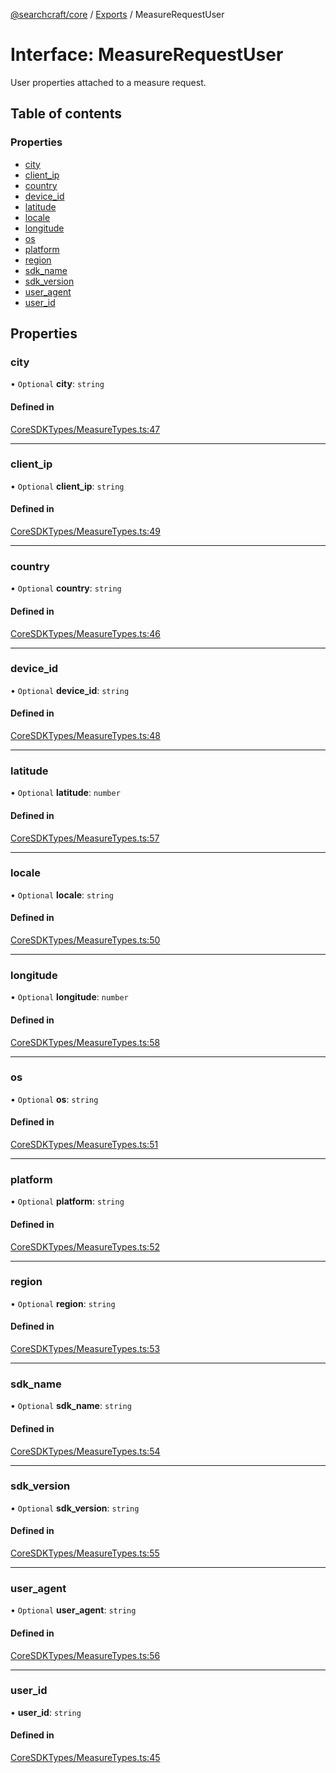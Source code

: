 [@searchcraft/core](../README.md) / [Exports](../modules.md) / MeasureRequestUser

# Interface: MeasureRequestUser

User properties attached to a measure request.

## Table of contents

### Properties

- [city](MeasureRequestUser.md#city)
- [client\_ip](MeasureRequestUser.md#client_ip)
- [country](MeasureRequestUser.md#country)
- [device\_id](MeasureRequestUser.md#device_id)
- [latitude](MeasureRequestUser.md#latitude)
- [locale](MeasureRequestUser.md#locale)
- [longitude](MeasureRequestUser.md#longitude)
- [os](MeasureRequestUser.md#os)
- [platform](MeasureRequestUser.md#platform)
- [region](MeasureRequestUser.md#region)
- [sdk\_name](MeasureRequestUser.md#sdk_name)
- [sdk\_version](MeasureRequestUser.md#sdk_version)
- [user\_agent](MeasureRequestUser.md#user_agent)
- [user\_id](MeasureRequestUser.md#user_id)

## Properties

### city

• `Optional` **city**: `string`

#### Defined in

[CoreSDKTypes/MeasureTypes.ts:47](https://bitbucket.org/madebychalk/searchcraft-javascript-sdks/src/9ae1822c027894501f0c9466b2735e3ddcdec128/packages/core-sdk/src/CoreSDKTypes/MeasureTypes.ts#lines-47)

___

### client\_ip

• `Optional` **client\_ip**: `string`

#### Defined in

[CoreSDKTypes/MeasureTypes.ts:49](https://bitbucket.org/madebychalk/searchcraft-javascript-sdks/src/9ae1822c027894501f0c9466b2735e3ddcdec128/packages/core-sdk/src/CoreSDKTypes/MeasureTypes.ts#lines-49)

___

### country

• `Optional` **country**: `string`

#### Defined in

[CoreSDKTypes/MeasureTypes.ts:46](https://bitbucket.org/madebychalk/searchcraft-javascript-sdks/src/9ae1822c027894501f0c9466b2735e3ddcdec128/packages/core-sdk/src/CoreSDKTypes/MeasureTypes.ts#lines-46)

___

### device\_id

• `Optional` **device\_id**: `string`

#### Defined in

[CoreSDKTypes/MeasureTypes.ts:48](https://bitbucket.org/madebychalk/searchcraft-javascript-sdks/src/9ae1822c027894501f0c9466b2735e3ddcdec128/packages/core-sdk/src/CoreSDKTypes/MeasureTypes.ts#lines-48)

___

### latitude

• `Optional` **latitude**: `number`

#### Defined in

[CoreSDKTypes/MeasureTypes.ts:57](https://bitbucket.org/madebychalk/searchcraft-javascript-sdks/src/9ae1822c027894501f0c9466b2735e3ddcdec128/packages/core-sdk/src/CoreSDKTypes/MeasureTypes.ts#lines-57)

___

### locale

• `Optional` **locale**: `string`

#### Defined in

[CoreSDKTypes/MeasureTypes.ts:50](https://bitbucket.org/madebychalk/searchcraft-javascript-sdks/src/9ae1822c027894501f0c9466b2735e3ddcdec128/packages/core-sdk/src/CoreSDKTypes/MeasureTypes.ts#lines-50)

___

### longitude

• `Optional` **longitude**: `number`

#### Defined in

[CoreSDKTypes/MeasureTypes.ts:58](https://bitbucket.org/madebychalk/searchcraft-javascript-sdks/src/9ae1822c027894501f0c9466b2735e3ddcdec128/packages/core-sdk/src/CoreSDKTypes/MeasureTypes.ts#lines-58)

___

### os

• `Optional` **os**: `string`

#### Defined in

[CoreSDKTypes/MeasureTypes.ts:51](https://bitbucket.org/madebychalk/searchcraft-javascript-sdks/src/9ae1822c027894501f0c9466b2735e3ddcdec128/packages/core-sdk/src/CoreSDKTypes/MeasureTypes.ts#lines-51)

___

### platform

• `Optional` **platform**: `string`

#### Defined in

[CoreSDKTypes/MeasureTypes.ts:52](https://bitbucket.org/madebychalk/searchcraft-javascript-sdks/src/9ae1822c027894501f0c9466b2735e3ddcdec128/packages/core-sdk/src/CoreSDKTypes/MeasureTypes.ts#lines-52)

___

### region

• `Optional` **region**: `string`

#### Defined in

[CoreSDKTypes/MeasureTypes.ts:53](https://bitbucket.org/madebychalk/searchcraft-javascript-sdks/src/9ae1822c027894501f0c9466b2735e3ddcdec128/packages/core-sdk/src/CoreSDKTypes/MeasureTypes.ts#lines-53)

___

### sdk\_name

• `Optional` **sdk\_name**: `string`

#### Defined in

[CoreSDKTypes/MeasureTypes.ts:54](https://bitbucket.org/madebychalk/searchcraft-javascript-sdks/src/9ae1822c027894501f0c9466b2735e3ddcdec128/packages/core-sdk/src/CoreSDKTypes/MeasureTypes.ts#lines-54)

___

### sdk\_version

• `Optional` **sdk\_version**: `string`

#### Defined in

[CoreSDKTypes/MeasureTypes.ts:55](https://bitbucket.org/madebychalk/searchcraft-javascript-sdks/src/9ae1822c027894501f0c9466b2735e3ddcdec128/packages/core-sdk/src/CoreSDKTypes/MeasureTypes.ts#lines-55)

___

### user\_agent

• `Optional` **user\_agent**: `string`

#### Defined in

[CoreSDKTypes/MeasureTypes.ts:56](https://bitbucket.org/madebychalk/searchcraft-javascript-sdks/src/9ae1822c027894501f0c9466b2735e3ddcdec128/packages/core-sdk/src/CoreSDKTypes/MeasureTypes.ts#lines-56)

___

### user\_id

• **user\_id**: `string`

#### Defined in

[CoreSDKTypes/MeasureTypes.ts:45](https://bitbucket.org/madebychalk/searchcraft-javascript-sdks/src/9ae1822c027894501f0c9466b2735e3ddcdec128/packages/core-sdk/src/CoreSDKTypes/MeasureTypes.ts#lines-45)
